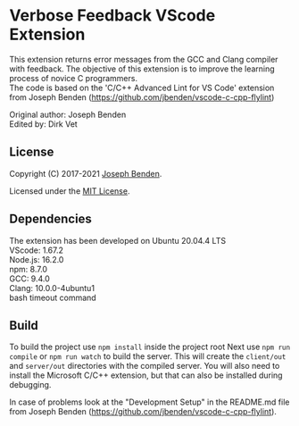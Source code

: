 # Verbose Feedback VScode Extension
This extension returns error messages from the GCC and Clang compiler with feedback. The objective of this extension is to improve the learning process of novice C programmers.<br>
The code is based on the 'C/C++ Advanced Lint for VS Code' extension from Joseph Benden (https://github.com/jbenden/vscode-c-cpp-flylint)

Original author: Joseph Benden<br>
Edited by: Dirk Vet

## License

Copyright (C) 2017-2021 [Joseph Benden](mailto:joe@benden.us).

Licensed under the [MIT License](https://opensource.org/licenses/MIT).

## Dependencies
The extension has been developed on Ubuntu 20.04.4 LTS <br>
VScode: 1.67.2<br>
Node.js: 16.2.0<br>
npm: 8.7.0<br>
GCC: 9.4.0<br>
Clang: 10.0.0-4ubuntu1 <br>
bash timeout command <br>


## Build
To build the project use `npm install` inside the project root
Next use `npm run compile` or `npm run watch` to build the server. This will create the `client/out` and `server/out` directories with the compiled server. You will also need to install the Microsoft C/C++ extension, but that can also be installed during debugging.

In case of problems look at the "Development Setup" in the README.md file from Joseph Benden (https://github.com/jbenden/vscode-c-cpp-flylint).
